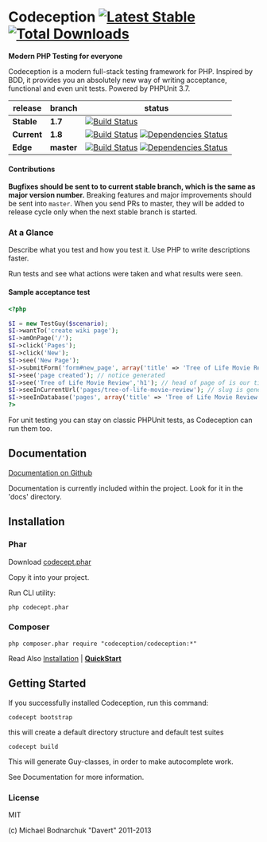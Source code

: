 # Codeception [![Latest Stable](https://poser.pugx.org/Codeception/Codeception/version.png)](https://packagist.org/packages/Codeception/Codeception) [![Total Downloads](https://poser.pugx.org/codeception/codeception/downloads.png)](https://packagist.org/packages/codeception/codeception)

**Modern PHP Testing for everyone** 

Codeception is a modern full-stack testing framework for PHP.
Inspired by BDD, it provides you an absolutely new way of writing acceptance, functional and even unit tests.
Powered by PHPUnit 3.7.


| release |  branch  |  status  |
| ------- | -------- | -------- |
| **Stable** | **1.7** | [![Build Status](https://secure.travis-ci.org/Codeception/Codeception.png?branch=1.7)](http://travis-ci.org/Codeception/Codeception)
| **Current** | **1.8** | [![Build Status](https://secure.travis-ci.org/Codeception/Codeception.png?branch=1.8)](http://travis-ci.org/Codeception/Codeception) [![Dependencies Status](https://depending.in/Codeception/Codeception.png)](http://depending.in/Codeception/Codeception)
| **Edge** | **master** | [![Build Status](https://secure.travis-ci.org/Codeception/Codeception.png?branch=master)](http://travis-ci.org/Codeception/Codeception) [![Dependencies Status](https://depending.in/Codeception/Codeception.png)](http://depending.in/Codeception/Codeception)

#### Contributions

**Bugfixes should be sent to to current stable branch, which is the same as major version number.**
Breaking features and major improvements should be sent into `master`. When you send PRs to master, they will be added to release cycle only when the next stable branch is started.

### At a Glance

Describe what you test and how you test it. Use PHP to write descriptions faster.

Run tests and see what actions were taken and what results were seen.

#### Sample acceptance test

``` php
<?php

$I = new TestGuy($scenario);
$I->wantTo('create wiki page');
$I->amOnPage('/');
$I->click('Pages');
$I->click('New');
$I->see('New Page');
$I->submitForm('form#new_page', array('title' => 'Tree of Life Movie Review','body' => "Next time don't let Hollywood create art-house!"));
$I->see('page created'); // notice generated
$I->see('Tree of Life Movie Review','h1'); // head of page of is our title
$I->seeInCurrentUrl('pages/tree-of-life-movie-review'); // slug is generated
$I->seeInDatabase('pages', array('title' => 'Tree of Life Movie Review')); // data is stored in database
?>
```

For unit testing you can stay on classic PHPUnit tests, as Codeception can run them too.

## Documentation

[Documentation on Github](https://github.com/Codeception/Codeception/tree/master/docs)

Documentation is currently included within the project. Look for it in the 'docs' directory.

## Installation

### Phar

Download [codecept.phar](http://codeception.com/codecept.phar)

Copy it into your project.

Run CLI utility:

```
php codecept.phar
```

### Composer

```
php composer.phar require "codeception/codeception:*"
```

Read Also [Installation](http://codeception.com/install) | **[QuickStart](http://codeception.com/quickstart)**

## Getting Started

If you successfully installed Codeception, run this command:

```
codecept bootstrap
```

this will create a default directory structure and default test suites

```
codecept build
```

This will generate Guy-classes, in order to make autocomplete work.

See Documentation for more information.

### License
MIT

(c) Michael Bodnarchuk "Davert"
2011-2013
